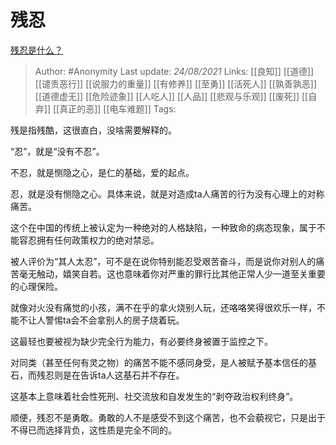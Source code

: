 # 残忍
[残忍是什么？](https://www.zhihu.com/question/332117478/answer/2079867572)

> Author: #Anonymity 
Last update: *24/08/2021* 
Links: [[良知]] [[道德]] [[谴责恶行]] [[说服力的重量]] [[有修养]] [[至勇]] [[活死人]] [[孰善孰恶]] [[道德虚无]] [[危险迹象]] [[人吃人]] [[人品]] [[悲观与乐观]] [[废死]] [[自弃]] [[真正的恶]] [[电车难题]]
Tags:  


残是指残酷，这很直白，没啥需要解释的。

“忍”，就是“没有不忍”。

不忍，就是恻隐之心，是仁的基础，爱的起点。

忍，就是没有恻隐之心。具体来说，就是对造成ta人痛苦的行为没有心理上的对称痛苦。

这个在中国的传统上被认定为一种绝对的人格缺陷，一种致命的病态现象，属于不能容忍拥有任何政策权力的绝对禁忌。

被人评价为“其人太忍”，可不是在说你特别能忍受艰苦奋斗，而是说你对别人的痛苦毫无触动，嬉笑自若。这也意味着你对严重的罪行比其他正常人少一道至关重要的心理保险。

就像对火没有痛觉的小孩，满不在乎的拿火烧别人玩，还咯咯笑得很欢乐一样，不能不让人警惕ta会不会拿别人的房子烧着玩。

这最轻也要被视为缺少完全行为能力，有必要终身被置于监控之下。

对同类（甚至任何有灵之物）的痛苦不能不感同身受，是人被赋予基本信任的基石，而残忍则是在告诉ta人这基石并不存在。

这基本上意味着社会性死刑、社交流放和自发发生的“剥夺政治权利终身”。

顺便，残忍不是勇敢。勇敢的人不是感受不到这个痛苦，也不会藐视它，只是出于不得已而选择背负，这性质是完全不同的。

  
